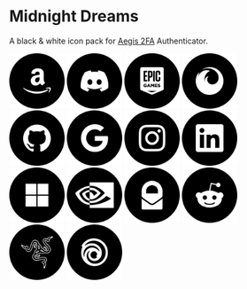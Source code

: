 # Midnight Dreams

A black & white icon pack for [Aegis 2FA](https://github.com/beemdevelopment/Aegis) Authenticator.

<img src="SVG/Amazon.svg" width="100px" height="100px" alt="Amazon" />
<img src="SVG/Discord.svg" width="100px" height="100px" alt="Discord" />
<img src="SVG/Epic_Games.svg" width="100px" height="100px" alt="Epic_Games" />
<img src="SVG/Firefox.svg" width="100px" height="100px" alt="Firefox" />
<img src="SVG/GitHub.svg" width="100px" height="100px" alt="GitHub" />
<img src="SVG/Google.svg" width="100px" height="100px" alt="Google" />
<img src="SVG/Instagram.svg" width="100px" height="100px" alt="Instagram" />
<img src="SVG/LinkedIn.svg" width="100px" height="100px" alt="LinkedIn" />
<img src="SVG/Microsoft.svg" width="100px" height="100px" alt="Microsoft" />
<img src="SVG/NVIDIA.svg" width="100px" height="100px" alt="NVIDIA" />
<img src="SVG/Proton.svg" width="100px" height="100px" alt="Proton" />
<img src="SVG/Reddit.svg" width="100px" height="100px" alt="Reddit" />
<img src="SVG/Razer.svg" width="100px" height="100px" alt="Razer" />
<img src="SVG/Ubisoft.svg" width="100px" height="100px" alt="Ubisoft" />
